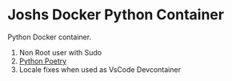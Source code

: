 
# Joshs Docker Python Container

Python Docker container.

1. Non Root user with Sudo
2. [Python Poetry](https://python-poetry.org/)
3. Locale fixes when used as VsCode Devcontainer

